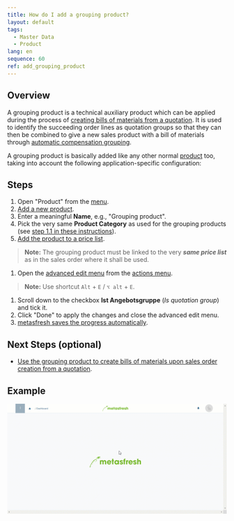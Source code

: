```yaml
---
title: How do I add a grouping product?
layout: default
tags:
  - Master Data
  - Product
lang: en
sequence: 60
ref: add_grouping_product
---
```


## Overview
A grouping product is a technical auxiliary product which can be applied during the process of [creating bills of materials from a quotation](Create_BOM_upon_SO_generation). It is used to identify the succeeding order lines as quotation groups so that they can then be combined to give a new sales product with a bill of materials through [automatic compensation grouping](Create_automatic_compensation_groups).

A grouping product is basically added like any other normal [product](NewProduct) too, taking into account the following application-specific configuration:

## Steps
1. Open "Product" from the [menu](Menu).
1. [Add a new product](New_Record_Window).
1. Enter a meaningful **Name**, e.g., "Grouping product".
1. Pick the very same **Product Category** as used for the grouping products (see [step 1.1 in these instructions](Create_BOM_upon_SO_generation_setup)).
1. [Add the product to a price list](ProductPrice).
 >**Note:** The grouping product must be linked to the very ***same price list*** as in the sales order where it shall be used.

1. Open the [advanced edit menu](ViewModes) from the [actions menu](StartAction).
 >**Note:** Use shortcut `Alt` + `E` / `⌥ alt` + `E`.

1. Scroll down to the checkbox **Ist Angebotsgruppe** (*Is quotation group*) and tick it.
1. Click "Done" to apply the changes and close the advanced edit menu.
1. [metasfresh saves the progress automatically](Saveindicator).

## Next Steps (optional)
- [Use the grouping product to create bills of materials upon sales order creation from a quotation](Create_BOM_upon_SO_generation).

## Example
![](assets/Add_grouping_product.gif)

